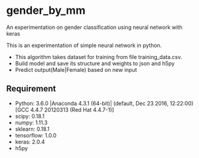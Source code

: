 # gender_by_mm
An experimentation on gender classification using neural network with keras

This is an experimentation of simple neural network in python.

- This algorithm takes dataset for training from file training_data.csv.
- Build model and save its structure and weights to json and h5py
- Predict output(Male|Female) based on new input

## Requirement
- Python: 3.6.0 |Anaconda 4.3.1 (64-bit)| (default, Dec 23 2016, 12:22:00) [GCC 4.4.7 20120313 (Red Hat 4.4.7-1)]
- scipy: 0.18.1
- numpy: 1.11.3
- sklearn: 0.18.1
- tensorflow: 1.0.0
- keras: 2.0.4
- h5py
